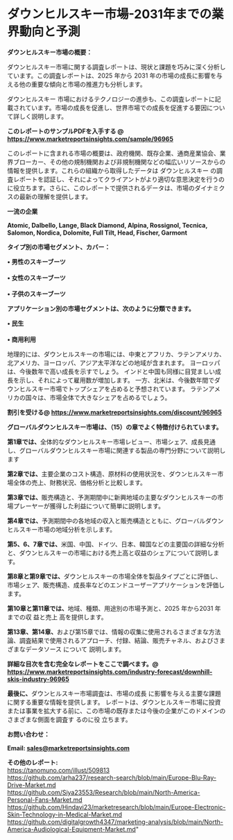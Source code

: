 # ダウンヒルスキー市場-2031年までの業界動向と予測

<strong><b>ダウンヒルスキー市場の概要：</b></strong>

ダウンヒルスキー市場に関する調査レポートは、現状と課題を巧みに深く分析しています。この調査レポートは、2025 年から 2031 年の市場の成長に影響を与える他の重要な傾向と市場の推進力も分析します。

ダウンヒルスキー 市場におけるテクノロジーの進歩も、この調査レポートに記載されています。市場の成長を促進し、世界市場での成長を促進する要因について詳しく説明します。

<strong>このレポートのサンプルPDFを入手する @ <a href=https://www.marketreportsinsights.com/sample/96965>https://www.marketreportsinsights.com/sample/96965</a></strong>

このレポートに含まれる市場の概要は、政府機関、既存企業、通商産業協会、業界ブローカー、その他の規制機関および非規制機関などの幅広いリソースからの情報を提供します。これらの組織から取得したデータは ダウンヒルスキー の調査レポートを認証し、それによってクライアントがより適切な意思決定を行うのに役立ちます。さらに、このレポートで提供されるデータは、市場のダイナミクスの最新の理解を提供します。

<strong>一流の企業</strong>

<strong><b>Atomic, Dalbello, Lange, Black Diamond, Alpina, Rossignol, Tecnica, Salomon, Nordica, Dolomite, Full Tilt, Head, Fischer, Garmont</b></strong>

<strong><b>タイプ別の市場セグメント、カバー：</b></strong>

<strong>• 男性のスキーブーツ<br><br>• 女性のスキーブーツ<br><br>• 子供のスキーブーツ</strong>

<strong><b>アプリケーション別の市場セグメントは、次のように分類できます。</b></strong>

<strong>• 民生<br><br>• 商用利用</strong>

 地理的には、ダウンヒルスキーの市場には、中東とアフリカ、ラテンアメリカ、北アメリカ、ヨーロッパ、アジア太平洋などの地域が含まれます。 ヨーロッパは、今後数年で高い成長を示すでしょう。 インドと中国も同様に目覚ましい成長を示し、それによって雇用数が増加します。 一方、北米は、今後数年間でダウンヒルスキー市場でトップシェアを占めると予想されています。 ラテンアメリカの国々は、市場全体で大きなシェアを占めるでしょう。

<strong>割引を受ける@ <a href=https://www.marketreportsinsights.com/discount/96965>https://www.marketreportsinsights.com/discount/96965</a></strong>

<strong><b>グローバルダウンヒルスキー市場は、（15）の章でよく特徴付けられています。</b></strong>

<strong><b>第</b></strong><strong><b>1章では、</b></strong>全体的なダウンヒルスキー市場レビュー、市場シェア、成長見通し、グローバルダウンヒルスキー市場に関連する製品の専門分野について説明します

<strong><b>第2章では、</b></strong>主要企業のコスト構造、原材料の使用状況を、ダウンヒルスキー市場全体の売上、財務状況、価格分析と比較します。

<strong><b>第3章では、</b></strong>販売構造と、予測期間中に新興地域の主要なダウンヒルスキーの市場プレーヤーが獲得した利益について簡単に説明します。

<strong><b>第4章では、</b></strong>予測期間中の各地域の収入と販売構造とともに、グローバルダウンヒルスキー市場の地域分析を示します。

<strong><b>第5、6、7章では、</b></strong>米国、中国、ドイツ、日本、韓国などの主要国の詳細な分析と、ダウンヒルスキーの市場における売上高と収益のシェアについて説明します。

<strong><b>第8章と第9章では、</b></strong>ダウンヒルスキーの市場全体を製品タイプごとに評価し、市場シェア、販売構造、成長率などのエンドユーザーアプリケーションを評価します。

<strong><b>第10章と第11章では、</b></strong>地域、種類、用途別の市場予測と、2025 年から2031 年までの収 益と売上 高を提供します。

<strong><b>第13章、第14章、</b></strong>および第15章では、情報の収集に使用されるさまざまな方法論、調査結果で使用されるアプローチ、付録、結論、販売チャネル、およびさまざまなデータソース について 説明します。

<strong>詳細な目次を含む完全なレポートをここで調べます。@ <a href=https://www.marketreportsinsights.com/industry-forecast/downhill-skis-industry-96965>https://www.marketreportsinsights.com/industry-forecast/downhill-skis-industry-96965</a></strong>

<strong><b>最後に、</b></strong>ダウンヒルスキー市場調査は、市場の成長 に影響を</a>与える主要な課題に関する重要な情報を提供します。 レポートは、ダウンヒルスキー市場に投資または事業を拡大する前に、この市場の既存または今後の企業がこのドメインのさまざまな側面を調査す るのに役 立ちます。

<strong><b>お問い合わせ：</b></strong>

<strong>Email: </strong><a href=mailto:sales@marketreportsinsights.com><strong>sales@marketreportsinsights.com</strong></a>

<strong>その他のレポート:</strong>
<br>
<a href=https://tanomuno.com/illust/509813>https://tanomuno.com/illust/509813</a>
<br>
<a href=https://github.com/arha237/research-search/blob/main/Europe-Blu-Ray-Drive-Market.md>https://github.com/arha237/research-search/blob/main/Europe-Blu-Ray-Drive-Market.md</a>
<br>
<a href=https://github.com/Siya23553/Research/blob/main/North-America-Personal-Fans-Market.md>https://github.com/Siya23553/Research/blob/main/North-America-Personal-Fans-Market.md</a>
<br>
<a href=https://github.com/Hindavi23/marketresearch/blob/main/Europe-Electronic-Skin-Technology-in-Medical-Market.md>https://github.com/Hindavi23/marketresearch/blob/main/Europe-Electronic-Skin-Technology-in-Medical-Market.md</a>
<br>
<a href=https://github.com/digitalgrowth4347/marketing-analysis/blob/main/North-America-Audiological-Equipment-Market.md>https://github.com/digitalgrowth4347/marketing-analysis/blob/main/North-America-Audiological-Equipment-Market.md</a>"
